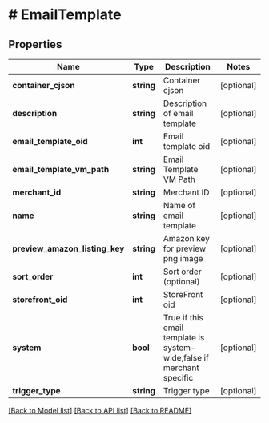 # # EmailTemplate

## Properties

Name | Type | Description | Notes
------------ | ------------- | ------------- | -------------
**container_cjson** | **string** | Container cjson | [optional]
**description** | **string** | Description of email template | [optional]
**email_template_oid** | **int** | Email template oid | [optional]
**email_template_vm_path** | **string** | Email Template VM Path | [optional]
**merchant_id** | **string** | Merchant ID | [optional]
**name** | **string** | Name of email template | [optional]
**preview_amazon_listing_key** | **string** | Amazon key for preview png image | [optional]
**sort_order** | **int** | Sort order (optional) | [optional]
**storefront_oid** | **int** | StoreFront oid | [optional]
**system** | **bool** | True if this email template is system-wide,false if merchant specific | [optional]
**trigger_type** | **string** | Trigger type | [optional]

[[Back to Model list]](../../README.md#models) [[Back to API list]](../../README.md#endpoints) [[Back to README]](../../README.md)
